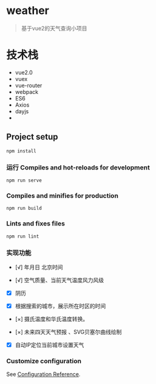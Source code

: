 # weather
>基于vue2的天气查询小项目

# 技术栈

* vue2.0
* vuex
* vue-router
* webpack
* ES6
* Axios
* dayjs
* 


## Project setup
```
npm install
```

### 运行 Compiles and hot-reloads for development 
```
npm run serve
```

### Compiles and minifies for production
```
npm run build
```

### Lints and fixes files
```
npm run lint
```

### 实现功能

- [√] 年月日 北京时间

- [√] 空气质量、当前天气温度风力风级

- [x] 阴历

- [x] 根据搜索的城市，展示所在时区的时间

- [×] 摄氏温度和华氏温度转换。

- [×] 未来四天天气预报 、SVG贝塞尔曲线绘制

- [x] 自动IP定位当前城市设置天气

### Customize configuration
See [Configuration Reference](https://cli.vuejs.org/config/).


